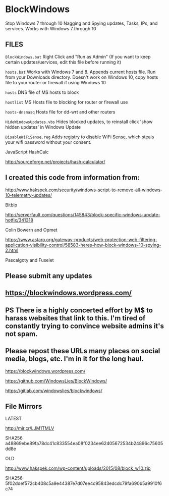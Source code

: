 # BlockWindows
Stop Windows 7 through 10 Nagging and Spying updates, Tasks, IPs, and services. Works with Windows 7 through 10

FILES
-----

`BlockWindows.bat` Right Click and "Run as Admin" (If you want to keep certain updates/uervices, edit this file before running it)

`hosts.bat` Works with Windows 7 and 8. Appends current hosts file. Run from your Downloads directory.
Doesn't work on Windows 10, copy hosts file to your router or firewall if using Windows 10

`hosts` DNS file of MS hosts to block

`hostlist` MS Hosts file to blocking for router or firewall use

`hosts-dnsmasq` Hosts file for dd-wrt and other routers 

`HideWindowsUpdates.vbs` Hides blocked updates, to reinstall click 'show hidden updates' in Windows Update

`DisableWiFiSense.reg` Adds registry to disable WiFi Sense, which steals your wifi password without your consent.

JavaScript HashCalc

http://sourceforge.net/projects/hash-calculator/

I created this code from information from:
--

http://www.hakspek.com/security/windows-script-to-remove-all-windows-10-telemetry-updates/

Bitblp

http://serverfault.com/questions/145843/block-specific-windows-update-hotfix/341318

Colin Bowern and Opmet

https://www.astaro.org/gateway-products/web-protection-web-filtering-application-visibility-control/58583-heres-how-block-windows-10-spying-2.html

Pascalgoty and Fuselet

Please submit any updates
-------
https://blockwindows.wordpress.com/
---
PS There is a highly concerted effort by M$ to harass websites that link to this. I'm tired of constantly trying to convince website admins it's not spam.
--
Please repost these URLs many places on social media, blogs, etc. I'm in it for the long haul.
--
https://blockwindows.wordpress.com/

https://github.com/WindowsLies/BlockWindows/

https://gitlab.com/windowslies/blockwindows/

File Mirrors
--
LATEST

http://mir.cr/LJM1TMLV

SHA256 a48869ebe89fa78dc41c833554ea08f0234ee62405672534b24896c75605dd8e

OLD

http://www.hakspek.com/wp-content/uploads/2015/08/block_w10.zip

SHA256 5f02ddef572cb408c5a9e44387e7d07ee4c95843edcdc79fa690b5a9910f6c74
